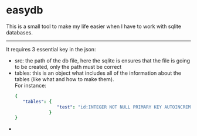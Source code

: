 # easydb
This is a small tool to make my life easier when I have to work with sqlite databases.
<hr>
It requires 3 essential key in the json:
<ul>
  <li>src: the path of the db file, here the sqlite is ensures that the file is going to be created, only the path must be correct</li>
  <li>
    tables: this is an object what includes all of the information about the tables (like what and how to make them).<br>
    For instance:
  </li>

```yaml
{
   "tables": {
                "test": "id:INTEGER NOT NULL PRIMARY KEY AUTOINCREMENT UNIQUE;value:TEXT"
             }
}
```

  <li></li>
</ul>

